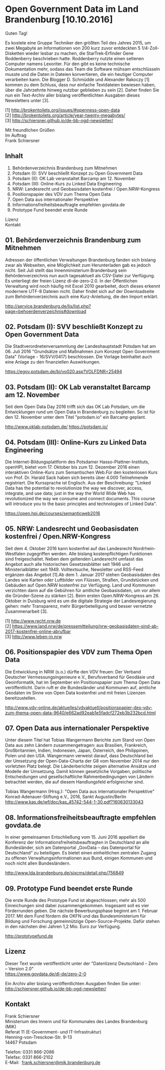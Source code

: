 # Open Government Data im Land Brandenburg [10.10.2016]

Guten Tag!

Es kostete eine Gruppe Techniker den größten Teil des Jahres 2015, um zwei Megabyte an Informationen von 200 kurz zuvor entdeckten 5 1/4-Zoll-Disketten wieder lesbar zu machen, die StarTrek-Erfinder Gene Roddenberry beschrieben hatte. Roddenberry nutzte einen seltenen Computer namens Lexoriter. Für den gibt es keine technische Dokumentation mehr, sodass das Team die Software mühsam entschlüsseln musste und die Daten in Dateien konvertieren, die ein heutiger Computer verarbeiten kann. Die Blogger D. Schmüdde und Alexander Rakoczy [1] kommen zu dem Schluss, dass nur einfache Textdateien bewiesen haben, über die Jahrzehnte hinweg nutzbar geblieben zu sein [2]. Daher finden Sie nun ein Text-Archiv aller bislang veröffentlichten Ausgaben dieses Newsletters unter [3].

[1] http://brokentoilets.org/issues/#openness-open-data <br>
[2] http://brokentoilets.org/article/year-twenty-megabytes/ <br>
[3] http://schiersner.github.io/de-bb-ogd-newsletter/ 

Mit freundlichen Grüßen<br>
Im Auftrag<br>
Frank Schiersner

## Inhalt
01. Behördenverzeichnis Brandenburg zum Mitnehmen
02. Potsdam (I): SVV beschließt Konzept zu Open Government Data
03. Potsdam (II): OK Lab veranstaltet Barcamp am 12. November 
04. Potsdam (III): Online-Kurs zu Linked Data Engineering
05. NRW: Landesrecht und Geobasisdaten kostenfrei / Open.NRW-Kongress
06. Positionspapier des VDV zum Thema Open Data
07. Open Data aus internationaler Perspektive
08. Informationsfreiheitsbeauftragte empfehlen govdata.de
09. Prototype Fund beendet erste Runde

Lizenz <br>
Kontakt 

## 01. Behördenverzeichnis Brandenburg zum Mitnehmen
Adressen der öffentlichen Verwaltungen Brandenburg fanden sich bislang zwar als Webseiten, eine Möglichkeit zum Herunterladen gab es jedoch nicht. Seit Juli stellt das Innenministerium Brandenburg sein Behördenverzeichnis nun auch tagesaktuell als CSV-Datei zur Verfügung. Es unterliegt der freien Lizenz dl-de-zero-2.0. In der Öffentlichen Verwaltung wird noch häufig mit Excel 2010 gearbeitet, doch dieses erkennt modernere UTF-8 Dateien nicht. Daher findet sich auf der Downloadseite zum Behördenverzeichnis auch eine Kurz-Anleitung, die den Import erklärt. 

http://service.brandenburg.de/lis/list.php?page=behoerdenverzeichnis#download

## 02. Potsdam (I): SVV beschließt Konzept zu Open Government Data
Die Stadtverordnetenversammlung der Landeshauptstadt Potsdam hat am 06. Juli 2016 "Grundsätze und Maßnahmen zum Konzept Open Government Data" (Vorlage - 16/SVV/0417) beschlossen. Die Vorlage beinhaltet auch eine Anlage zu den finanziellen Auswirkungen.

https://egov.potsdam.de/bi/vo020.asp?VOLFDNR=25494

## 03. Potsdam (II): OK Lab veranstaltet Barcamp am 12. November 
Seit dem Open Data Day 2016 trifft sich das OK Lab Potsdam, um die Entwicklungen rund um Open Data in Brandenburg zu begleiten. So ist für den 12. November unter dem Titel "potsdam.io" ein Barcamp geplant.

http://www.oklab-potsdam.de/ https://potsdam.io/

## 04. Potsdam (III): Online-Kurs zu Linked Data Engineering
Die Internet-Bildungsplattform des Potsdamer Hasso-Plattner-Instituts, openHPI, bietet vom 17. Oktober bis zum 12. Dezember 2016 einen interaktiven Online-Kurs zum Semantischen Web.Für den kostenlosen Kurs von Prof. Dr. Harald Sack haben sich bereits über 4.000 Teilnehmende registriert. Die Kurssprache ist Englisch. Aus der Beschreibung: "Linked Data has the potential to revolutionize the way we discover, access, integrate, and use data; just in the way the World Wide Web has revolutionized the way we consume and connect documents. This course will introduce you to the basic principles and technologies of Linked Data".

https://open.hpi.de/courses/semanticweb2016

## 05. NRW: Landesrecht und Geobasisdaten kostenfrei / Open.NRW-Kongress
Seit dem 4. Oktober 2016 kann kostenfrei auf das Landesrecht Nordrhein-Westfalen zugegriffen werden. Alle bislang kostenpflichtigen Funktionen sind freigeschaltet. Neben dem geltenden Landesrecht umfasst das Angebot auch alle historischen Gesetzesblätter seit 1946 und Ministerialblätter seit 1949. Volltextsuche, Newsletter und RSS-Feed ergänzen das Angebot [1].Ab dem 1. Januar 2017 stehen Geobasisdaten des Landes wie Karten oder Luftbilder von Flüssen, Straßen, Grundstücken und Gebäuden auf Open.NRW kostenfrei zur Verfügung. Land und Kommunen verzichten dann auf die Gebühren für amtliche Geobasisdaten, um vor allem die Gründer-Szene zu stärken [2]. Beim ersten Open.NRW-Kongress am 26. Oktober in Duisburg wird es um die digitale Strategie der Landesregierung gehen: mehr Transparenz, mehr Bürgerbeteiligung und besser vernetzte Zusammenarbeit [3]. 

[1] http://www.recht.nrw.de <br>
[2] https://www.land.nrw/de/pressemitteilung/nrw-geobasisdaten-sind-ab-2017-kostenfrei-online-abrufbar <br>
[3] http://www.leben-in.nrw

## 06. Positionspapier des VDV zum Thema Open Data
Die Entwicklung in NRW (s.o.) dürfte den VDV freuen: Der Verband Deutscher Vermessungsingenieure e.V., Berufsverband für Geodäsie und Geoinformatik, hat im September ein Positionspapier zum Thema Open Data veröffentlicht. Darin ruft er die Bundesländer und Kommunen auf, amtliche Geodaten im Sinne von Open Data kostenfrei und mit freien Lizenzen bereitzustellen.

http://www.vdv-online.de/aktuelles/vdvaktuell/positionspapier-des-vdv-zum-thema-open-data-9640/e662ad92eab1e5fadcf272eb3b232bcd.html

## 07. Open Data aus internationaler Perspektive
Unter diesem Titel hat Tobias Wangermann Berichte zum Stand von Open Data aus zehn Ländern zusammengetragen: aus Brasilien, Frankreich, Großbritannien, Indien, Indonesien, Japan, Österreich, den Philippinen, Polen und den USA. Wangermann verweist darauf, dass Deutschland bei der Umsetzung der Open-Data-Charta der G8 vom November 2014 nur den vorletzten Platz belegt. Die Länderberichte zeigen alternative Ansätze und Modelle der Umsetzung. Damit können gesetzliche Vorgaben, politische Entscheidungen und gesellschaftliche Rahmenbedingungen von Ländern betrachtet werden, die auf diesem Handlungsfeld erfolgreicher sind.

Tobias Wangermann (Hrsg.): "Open Data aus internationaler Perspektive" <br>
Konrad-Adenauer-Stiftung e.V., 2016, Sankt Augustin/Berlin <br>
http://www.kas.de/wf/doc/kas_45742-544-1-30.pdf?160630133043

## 08. Informationsfreiheitsbeauftragte empfehlen govdata.de
In einer gemeinsamen Entschließung vom 15. Juni 2016 appelliert die Konferenz der Informationsfreiheitsbeauftragten in Deutschland an alle Bundesländer, sich am Datenportal „GovData – das Datenportal für Deutschland“ zu beteiligen. Es bietet einen einheitlichen zentralen Zugang zu offenen Verwaltungsinformationen aus Bund, einigen Kommunen und noch nicht allen Bundesländern.

http://www.lda.brandenburg.de/sixcms/detail.php/756849

## 09. Prototype Fund beendet erste Runde
Die erste Runde des Prototype Fund ist abgeschlossen; mehr als 500 Einreichungen sind dabei zusammengekommen. Insgesamt soll es vier Förderrunden geben. Die nächste Bewerbungsphase beginnt am 1. Februar 2017. Mit dem Fund fördern die OKFN und das Bundesministerium für Bildung und Forschung gemeinnützige Open-Source-Projekte. Dafür stehen in den nächsten drei Jahren 1,2 Mio. Euro zur Verfügung. 

http://prototypefund.de

## Lizenz
Dieser Text wurde veröffentlicht unter der "Datenlizenz Deutschland – Zero – Version 2.0" <br>
https://www.govdata.de/dl-de/zero-2-0 

Ein Archiv aller bislang veröffentlichten Ausgaben finden Sie unter:<br>
http://schiersner.github.io/de-bb-ogd-newsletter/

## Kontakt
Frank Schiersner <br>
Ministerium des Innern und für Kommunales des Landes Brandenburg (MIK) <br>
Referat 11 (E-Government- und IT-Infrastruktur) <br>
Henning-von-Tresckow-Str. 9-13 <br>
14467 Potsdam

Telefon: 0331 866-2086 <br>
Telefax: 0331 866-2102 <br>
E-Mail:  frank.schiersner@mik.brandenburg.de
